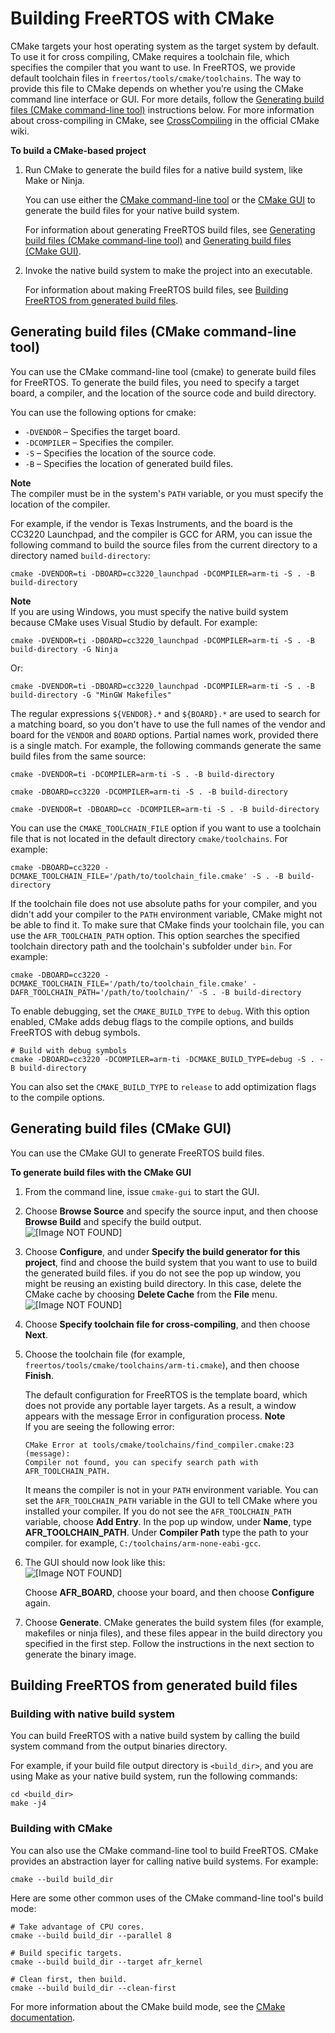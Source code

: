 # Building FreeRTOS with CMake<a name="building-cmake"></a>

CMake targets your host operating system as the target system by default\. To use it for cross compiling, CMake requires a toolchain file, which specifies the compiler that you want to use\. In FreeRTOS, we provide default toolchain files in `freertos/tools/cmake/toolchains`\. The way to provide this file to CMake depends on whether you’re using the CMake command line interface or GUI\. For more details, follow the [Generating build files \(CMake command\-line tool\)](#cmake-gen-cli) instructions below\. For more information about cross\-compiling in CMake, see [CrossCompiling](https://gitlab.kitware.com/cmake/community/wikis/doc/cmake/CrossCompiling) in the official CMake wiki\.

**To build a CMake\-based project**

1. Run CMake to generate the build files for a native build system, like Make or Ninja\.

   You can use either the [CMake command\-line tool](https://cmake.org/cmake/help/latest/manual/cmake.1.html) or the [CMake GUI](https://cmake.org/cmake/help/latest/manual/cmake-gui.1.html) to generate the build files for your native build system\.

   For information about generating FreeRTOS build files, see [Generating build files \(CMake command\-line tool\)](#cmake-gen-cli) and [Generating build files \(CMake GUI\)](#cmake-gen-gui)\.

1. Invoke the native build system to make the project into an executable\.

   For information about making FreeRTOS build files, see [Building FreeRTOS from generated build files](#cmake-build)\.

## Generating build files \(CMake command\-line tool\)<a name="cmake-gen-cli"></a>

You can use the CMake command\-line tool \(cmake\) to generate build files for FreeRTOS\. To generate the build files, you need to specify a target board, a compiler, and the location of the source code and build directory\. 

You can use the following options for cmake:
+ `-DVENDOR` – Specifies the target board\.
+ `-DCOMPILER` – Specifies the compiler\.
+ `-S` – Specifies the location of the source code\.
+ `-B` – Specifies the location of generated build files\.

**Note**  
The compiler must be in the system's `PATH` variable, or you must specify the location of the compiler\.

For example, if the vendor is Texas Instruments, and the board is the CC3220 Launchpad, and the compiler is GCC for ARM, you can issue the following command to build the source files from the current directory to a directory named `build-directory`:

```
cmake -DVENDOR=ti -DBOARD=cc3220_launchpad -DCOMPILER=arm-ti -S . -B build-directory
```

**Note**  
If you are using Windows, you must specify the native build system because CMake uses Visual Studio by default\. For example:  

```
cmake -DVENDOR=ti -DBOARD=cc3220_launchpad -DCOMPILER=arm-ti -S . -B build-directory -G Ninja
```
Or:  

```
cmake -DVENDOR=ti -DBOARD=cc3220_launchpad -DCOMPILER=arm-ti -S . -B build-directory -G "MinGW Makefiles"
```

The regular expressions `${VENDOR}.*` and `${BOARD}.*` are used to search for a matching board, so you don't have to use the full names of the vendor and board for the `VENDOR` and `BOARD` options\. Partial names work, provided there is a single match\. For example, the following commands generate the same build files from the same source:

```
cmake -DVENDOR=ti -DCOMPILER=arm-ti -S . -B build-directory
```

```
cmake -DBOARD=cc3220 -DCOMPILER=arm-ti -S . -B build-directory
```

```
cmake -DVENDOR=t -DBOARD=cc -DCOMPILER=arm-ti -S . -B build-directory
```

You can use the `CMAKE_TOOLCHAIN_FILE` option if you want to use a toolchain file that is not located in the default directory `cmake/toolchains`\. For example:

```
cmake -DBOARD=cc3220 -DCMAKE_TOOLCHAIN_FILE='/path/to/toolchain_file.cmake' -S . -B build-directory
```

If the toolchain file does not use absolute paths for your compiler, and you didn't add your compiler to the `PATH` environment variable, CMake might not be able to find it\. To make sure that CMake finds your toolchain file, you can use the `AFR_TOOLCHAIN_PATH` option\. This option searches the specified toolchain directory path and the toolchain's subfolder under `bin`\. For example:

```
cmake -DBOARD=cc3220 -DCMAKE_TOOLCHAIN_FILE='/path/to/toolchain_file.cmake' -DAFR_TOOLCHAIN_PATH='/path/to/toolchain/' -S . -B build-directory
```

To enable debugging, set the `CMAKE_BUILD_TYPE` to `debug`\. With this option enabled, CMake adds debug flags to the compile options, and builds FreeRTOS with debug symbols\.

```
# Build with debug symbols
cmake -DBOARD=cc3220 -DCOMPILER=arm-ti -DCMAKE_BUILD_TYPE=debug -S . -B build-directory
```

You can also set the `CMAKE_BUILD_TYPE` to `release` to add optimization flags to the compile options\.

## Generating build files \(CMake GUI\)<a name="cmake-gen-gui"></a>

You can use the CMake GUI to generate FreeRTOS build files\.

**To generate build files with the CMake GUI**

1. From the command line, issue `cmake-gui` to start the GUI\.

1. Choose **Browse Source** and specify the source input, and then choose **Browse Build** and specify the build output\.  
![\[Image NOT FOUND\]](http://docs.aws.amazon.com/freertos/latest/userguide/images/cmake-gui1.png)

1. Choose **Configure**, and under **Specify the build generator for this project**, find and choose the build system that you want to use to build the generated build files\. if you do not see the pop up window, you might be reusing an existing build directory\. In this case, delete the CMake cache by choosing **Delete Cache** from the **File** menu\.  
![\[Image NOT FOUND\]](http://docs.aws.amazon.com/freertos/latest/userguide/images/cmake-gui2.png)

1. Choose **Specify toolchain file for cross\-compiling**, and then choose **Next**\.

1. Choose the toolchain file \(for example, `freertos/tools/cmake/toolchains/arm-ti.cmake`\), and then choose **Finish**\.

   The default configuration for FreeRTOS is the template board, which does not provide any portable layer targets\. As a result, a window appears with the message Error in configuration process\.
**Note**  
If you are seeing the following error:  

   ```
   CMake Error at tools/cmake/toolchains/find_compiler.cmake:23 (message):
   Compiler not found, you can specify search path with AFR_TOOLCHAIN_PATH.
   ```

   It means the compiler is not in your `PATH` environment variable\. You can set the `AFR_TOOLCHAIN_PATH` variable in the GUI to tell CMake where you installed your compiler\. If you do not see the `AFR_TOOLCHAIN_PATH` variable, choose **Add Entry**\. In the pop up window, under **Name**, type **AFR\_TOOLCHAIN\_PATH**\. Under **Compiler Path** type the path to your compiler\. for example, `C:/toolchains/arm-none-eabi-gcc`\.

1. The GUI should now look like this:  
![\[Image NOT FOUND\]](http://docs.aws.amazon.com/freertos/latest/userguide/images/cmake-gui3.png)

   Choose **AFR\_BOARD**, choose your board, and then choose **Configure** again\.

1. Choose **Generate**\. CMake generates the build system files \(for example, makefiles or ninja files\), and these files appear in the build directory you specified in the first step\. Follow the instructions in the next section to generate the binary image\.

## Building FreeRTOS from generated build files<a name="cmake-build"></a>

### Building with native build system<a name="gsg-cmake-native"></a>

You can build FreeRTOS with a native build system by calling the build system command from the output binaries directory\.

For example, if your build file output directory is `<build_dir>`, and you are using Make as your native build system, run the following commands:

```
cd <build_dir>
make -j4
```

### Building with CMake<a name="gsg-cmake-build"></a>

You can also use the CMake command\-line tool to build FreeRTOS\. CMake provides an abstraction layer for calling native build systems\. For example:

```
cmake --build build_dir
```

Here are some other common uses of the CMake command\-line tool's build mode:

```
# Take advantage of CPU cores.
cmake --build build_dir --parallel 8
```

```
# Build specific targets.
cmake --build build_dir --target afr_kernel
```

```
# Clean first, then build.
cmake --build build_dir --clean-first
```

For more information about the CMake build mode, see the [CMake documentation](https://cmake.org/cmake/help/latest/manual/cmake.1.html#build-tool-mode)\.